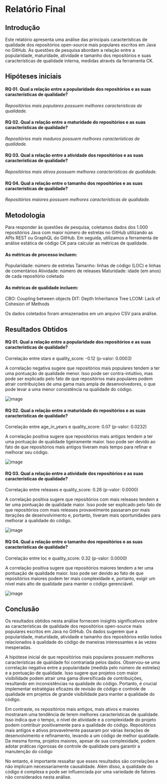 # Relatório Final

## Introdução

Este relatório apresenta uma análise das principais características de qualidade dos repositórios open-source mais populares escritos em Java no GitHub. As questões de pesquisa abordam a relação entre a popularidade, maturidade, atividade e tamanho dos repositórios e suas características de qualidade interna, medidas através da ferramenta CK.

## Hipóteses iniciais 

#### RQ 01. Qual a relação entre a popularidade dos repositórios e as suas características de qualidade?
  _Repositórios mais populares possuem melhores características de qualidade._

#### RQ 02. Qual a relação entre a maturidade do repositórios e as suas características de qualidade?    
  _Repositórios mais maduros possuem melhores características de qualidade._

#### RQ 03. Qual a relação entre a atividade dos repositórios e as suas características de qualidade?
  _Repositórios mais ativos possuem melhores características de qualidade._

#### RQ 04. Qual a relação entre o tamanho dos repositórios e as suas características de qualidade?
  _Repositórios maiores possuem melhores características de qualidade._

## Metodologia

Para responder às questões de pesquisa, coletamos dados dos 1.000 repositórios Java com maior número de estrelas no GitHub utilizando as APIs REST ou GraphQL do GitHub. Em seguida, utilizamos a ferramenta de análise estática de código CK para calcular as métricas de qualidade.

#### As métricas de processo incluem:
Popularidade: número de estrelas
Tamanho: linhas de código (LOC) e linhas de comentários
Atividade: número de releases
Maturidade: idade (em anos) de cada repositório coletado

#### As métricas de qualidade incluem:
CBO: Coupling between objects
DIT: Depth Inheritance Tree
LCOM: Lack of Cohesion of Methods

Os dados coletados foram armazenados em um arquivo CSV para análise.

## Resultados Obtidos

#### RQ 01. Qual a relação entre a popularidade dos repositórios e as suas características de qualidade?
Correlação entre stars e quality_score: -0.12 (p-valor: 0.0003)

A correlação negativa sugere que repositórios mais populares tendem a ter uma pontuação de qualidade menor. Isso pode ser contra-intuitivo, mas pode ser explicado pelo fato de que repositórios mais populares podem atrair contribuições de uma gama mais ampla de desenvolvedores, o que pode levar a uma menor consistência na qualidade do código.

![image](https://github.com/user-attachments/assets/8179c443-a5e3-4459-be11-ed31bd19015c)


#### RQ 02. Qual a relação entre a maturidade do repositórios e as suas características de qualidade?
Correlação entre age_in_years e quality_score: 0.07 (p-valor: 0.0232)

A correlação positiva sugere que repositórios mais antigos tendem a ter uma pontuação de qualidade ligeiramente maior. Isso pode ser devido ao fato de que repositórios mais antigos tiveram mais tempo para refinar e melhorar seu código.

![image](https://github.com/user-attachments/assets/36311e37-cf38-4867-83ae-9218b979713b)


#### RQ 03. Qual a relação entre a atividade dos repositórios e as suas características de qualidade?
Correlação entre releases e quality_score: 0.26 (p-valor: 0.0000)

A correlação positiva sugere que repositórios com mais releases tendem a ter uma pontuação de qualidade maior. Isso pode ser explicado pelo fato de que repositórios com mais releases provavelmente passaram por mais iterações de desenvolvimento e, portanto, tiveram mais oportunidades para melhorar a qualidade do código.

![image](https://github.com/user-attachments/assets/3e151235-ca02-41ce-a0fa-81a2ae73af08)


#### RQ 04. Qual a relação entre o tamanho dos repositórios e as suas características de qualidade?
Correlação entre loc e quality_score: 0.32 (p-valor: 0.0000)

A correlação positiva sugere que repositórios maiores tendem a ter uma pontuação de qualidade maior. Isso pode ser devido ao fato de que repositórios maiores podem ter mais complexidade e, portanto, exigir um nível mais alto de qualidade para manter o código gerenciável.

![image](https://github.com/user-attachments/assets/3cc1560a-10f0-41e3-be77-d73236cc69fe)


## Conclusão

Os resultados obtidos nesta análise fornecem insights significativos sobre as características de qualidade dos repositórios open-source mais populares escritos em Java no GitHub. Os dados sugerem que a popularidade, maturidade, atividade e tamanho dos repositórios estão todos relacionados à qualidade do código de maneiras interessantes e às vezes inesperadas.

A hipótese inicial de que repositórios mais populares possuem melhores características de qualidade foi contrariada pelos dados. Observou-se uma correlação negativa entre a popularidade (medida pelo número de estrelas) e a pontuação de qualidade. Isso sugere que projetos com maior visibilidade podem atrair uma gama diversificada de contribuições, resultando em inconsistências na qualidade do código. Portanto, é crucial implementar estratégias eficazes de revisão de código e controle de qualidade em projetos de grande visibilidade para manter a qualidade do código.

Em contraste, os repositórios mais antigos, mais ativos e maiores mostraram uma tendência de terem melhores características de qualidade. Isso indica que o tempo, o nível de atividade e a complexidade do projeto podem contribuir positivamente para a qualidade do código. Repositórios mais antigos e ativos provavelmente passaram por várias iterações de desenvolvimento e refinamento, levando a um código de melhor qualidade. Da mesma forma, projetos maiores, apesar de sua complexidade, podem adotar práticas rigorosas de controle de qualidade para garantir a manutenção do código

No entanto, é importante ressaltar que esses resultados são correlações e não implicam necessariamente causalidade. Além disso, a qualidade do código é complexa e pode ser influenciada por uma variedade de fatores não considerados nesta análise.
